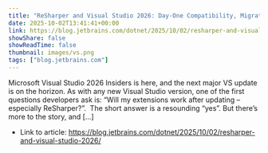 ```yaml
---
title: "ReSharper and Visual Studio 2026: Day-One Compatibility, Migration Steps, and Performance Gains"
date: 2025-10-02T13:41:41+00:00
link: https://blog.jetbrains.com/dotnet/2025/10/02/resharper-and-visual-studio-2026/
showShare: false
showReadTime: false
thumbnail: images/vs.png
tags: ["blog.jetbrains.com"]
---
```

Microsoft Visual Studio 2026 Insiders is here, and the next major VS update is on the horizon. As with any new Visual Studio version, one of the first questions developers ask is: “Will my extensions work after updating – especially ReSharper?”.  The short answer is a resounding “yes”. But there’s more to the story, and […]

- Link to article: https://blog.jetbrains.com/dotnet/2025/10/02/resharper-and-visual-studio-2026/